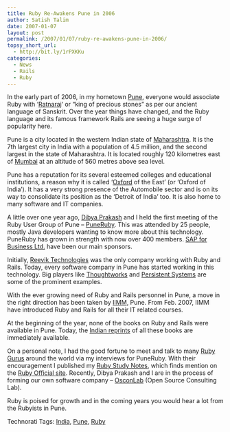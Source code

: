 ```yaml
---
title: Ruby Re-Awakens Pune in 2006
author: Satish Talim
date: 2007-01-07
layout: post
permalink: /2007/01/07/ruby-re-awakens-pune-in-2006/
topsy_short_url:
  - http://bit.ly/1rPXKKu
categories:
  - News
  - Rails
  - Ruby
---
```

<div>
  <p>
    In the early part of 2006, in my hometown <a href="http://en.wikipedia.org/wiki/Pune">Pune</a>, everyone would associate Ruby with &#8216;<a href="http://www.gemsbiz.com/docs/ruby.asp">Ratnaraj</a>&#8216; or &#8220;king of precious stones&#8221; as per our ancient language of Sanskrit. Over the year things have changed, and the Ruby language and its famous framework Rails are seeing a huge surge of popularity here.
  </p>
  
  <p>
    Pune is a city located in the western Indian state of <a href="http://en.wikipedia.org/wiki/Maharashtra">Maharashtra</a>. It is the 7th largest city in India with a population of 4.5 million, and the second largest in the state of Maharashtra. It is located roughly 120 kilometres east of <a href="http://en.wikipedia.org/wiki/Mumbai">Mumbai</a> at an altitude of 560 metres above sea level.
  </p>
  
  <p>
    Pune has a reputation for its several esteemed colleges and educational institutions, a reason why it is called &#8216;<a href="http://en.wikipedia.org/wiki/Oxford">Oxford</a> of the East&#8217; (or &#8216;Oxford of India&#8217;). It has a very strong presence of the Automobile sector and is on its way to consolidate its position as the &#8216;Detroit of India&#8217; too. It is also home to many software and IT companies.
  </p>
  
  <p>
    A little over one year ago, <a href="http://dibya.wordpress.com/">Dibya Prakash</a> and I held the first meeting of the Ruby User Group of Pune &#8211; <a href="http://tech.groups.yahoo.com/group/puneruby/">PuneRuby</a>. This was attended by 25 people, mostly Java developers wanting to know more about this technology. PuneRuby has grown in strength with now over 400 members. <a href="http://sapforbusiness.com/">SAP for Business Ltd.</a> have been our main sponsors.
  </p>
  
  <p>
    Initially, <a href="http://reevik.com/">Reevik Technologies</a> was the only company working with Ruby and Rails. Today, every software company in Pune has started working in this technology. Big players like <a href="http://www.thoughtworks.co.in/index.html">Thoughtworks</a> and <a href="http://www.persistentsys.com/">Persistent Systems</a> are some of the prominent examples.
  </p>
  
  <p>
    With the ever growing need of Ruby and Rails personnel in Pune, a move in the right direction has been taken by <a href="http://www.puneruby.com/blog/?p=104">IIMM</a>, Pune. From Feb. 2007, IIMM have introduced Ruby and Rails for all their IT related courses.
  </p>
  
  <p>
    At the beginning of the year, none of the books on Ruby and Rails were available in Pune. Today, the <a href="http://www.puneruby.com/blog/?p=102">Indian reprints</a> of all these books are immediately available.
  </p>
  
  <p>
    On a personal note, I had the good fortune to meet and talk to many <a href="http://sitekreator.com/satishtalim/ruby_gurus.html">Ruby Gurus</a> around the world via my interviews for PuneRuby. With their encouragement I published my <a href="http://rubylearning.com/">Ruby Study Notes</a>, which finds mention on the <a href="http://www.ruby-lang.org/en/documentation/">Ruby Official site</a>. Recently, Dibya Prakash and I are in the process of forming our own software company &#8211; <a href="http://osconlab.com/">OsconLab</a> (Open Source Consulting Lab).
  </p>
  
  <p>
    Ruby is poised for growth and in the coming years you would hear a lot from the Rubyists in Pune.
  </p>
</div>

Technorati Tags: <a href="http://technorati.com/tag/India" rel="tag">India</a>, <a href="http://technorati.com/tag/Pune" rel="tag"> Pune</a>, <a href="http://technorati.com/tag/Ruby" rel="tag"> Ruby</a>
